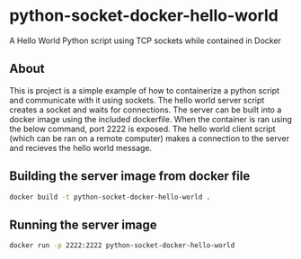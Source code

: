 # python-socket-docker-hello-world
A Hello World Python script using TCP sockets while contained in Docker

## About
This is project is a simple example of how to containerize a python script and communicate with it using sockets. The hello world server script creates a socket and waits for connections. The server can be built into a docker image using the included dockerfile. When the container is ran using the below command, port 2222 is exposed. The hello world client script (which can be ran on a remote computer) makes a connection to the server and recieves the hello world message.

## Building the server image from docker file
```bash
docker build -t python-socket-docker-hello-world .
```

## Running the server image
```bash
docker run -p 2222:2222 python-socket-docker-hello-world
```
